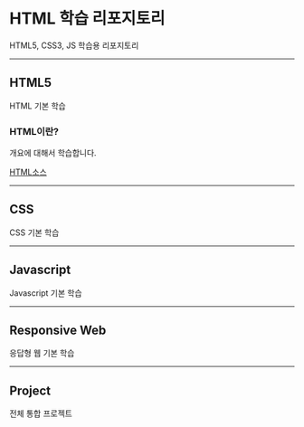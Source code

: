 # HTML 학습 리포지토리
HTML5, CSS3, JS 학습용 리포지토리

------------

## HTML5
HTML 기본 학습


### HTML이란?
개요에 대해서 학습합니다.

[HTML소스](https://github.com/zizi0308/StudyHtml/commit/38baa479ec68caa5b686e784455258944ac51a93)

---------------

## CSS
CSS 기본 학습

----------------

## Javascript
Javascript 기본 학습

----------------

## Responsive Web
응답형 웹 기본 학습

-----------------

## Project
전체 통합 프로젝트


